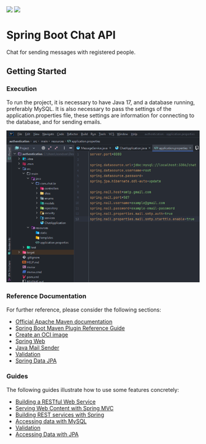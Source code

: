 <div>
    <img src="https://img.shields.io/badge/Spring-6DB33F?style=for-the-badge&logo=spring&logoColor=white"/>
    <img src="https://img.shields.io/badge/MySQL-005C84?style=for-the-badge&logo=mysql&logoColor=white"/>
</div>

# Spring Boot Chat API
Chat for sending messages with registered people.

## Getting Started

### Execution

To run the project, it is necessary to have Java 17, and a database running, preferably MySQL. It is also necessary to pass the settings of the application.properties file, these settings are information for connecting to the database, and for sending emails.

<img src="./print.png" />

### Reference Documentation
For further reference, please consider the following sections:

* [Official Apache Maven documentation](https://maven.apache.org/guides/index.html)
* [Spring Boot Maven Plugin Reference Guide](https://docs.spring.io/spring-boot/docs/3.0.0-SNAPSHOT/maven-plugin/reference/html/)
* [Create an OCI image](https://docs.spring.io/spring-boot/docs/3.0.0-SNAPSHOT/maven-plugin/reference/html/#build-image)
* [Spring Web](https://docs.spring.io/spring-boot/docs/3.0.0-SNAPSHOT/reference/htmlsingle/#web)
* [Java Mail Sender](https://docs.spring.io/spring-boot/docs/3.0.0-SNAPSHOT/reference/htmlsingle/#io.email)
* [Validation](https://docs.spring.io/spring-boot/docs/3.0.0-SNAPSHOT/reference/htmlsingle/#io.validation)
* [Spring Data JPA](https://docs.spring.io/spring-boot/docs/3.0.0-SNAPSHOT/reference/htmlsingle/#data.sql.jpa-and-spring-data)

### Guides
The following guides illustrate how to use some features concretely:

* [Building a RESTful Web Service](https://spring.io/guides/gs/rest-service/)
* [Serving Web Content with Spring MVC](https://spring.io/guides/gs/serving-web-content/)
* [Building REST services with Spring](https://spring.io/guides/tutorials/rest/)
* [Accessing data with MySQL](https://spring.io/guides/gs/accessing-data-mysql/)
* [Validation](https://spring.io/guides/gs/validating-form-input/)
* [Accessing Data with JPA](https://spring.io/guides/gs/accessing-data-jpa/)

